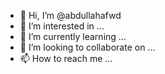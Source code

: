 - 👋 Hi, I’m @abdullahafwd
- 👀 I’m interested in ...
- 🌱 I’m currently learning ...
- 💞️ I’m looking to collaborate on ...
- 📫 How to reach me ...

<!---
abdullahafwd/abdullahafwd is a ✨ special ✨ repository because its `README.md` (this file) appears on your GitHub profile.
You can click the Preview link to take a look at your changes.
--->
